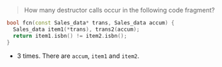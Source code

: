 > How many destructor calls occur in the following code fragment?

```cpp
bool fcn(const Sales_data* trans, Sales_data accum) {
  Sales_data item1(*trans), trans2(accum);
  return item1.isbn() != item2.isbn();
}
```


* 3 times. There are `accum`, `item1` and `item2`.
